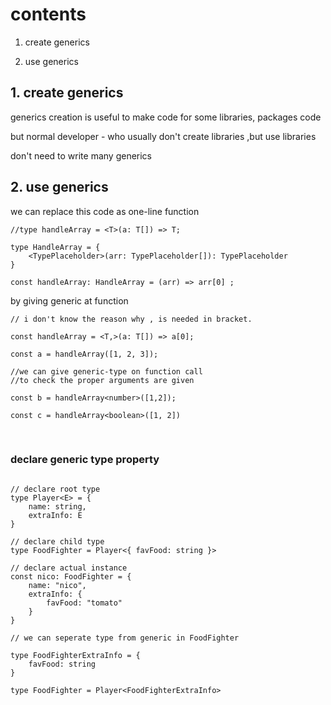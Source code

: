 # contents

1. create generics

2. use generics

## 1. create generics

generics creation is useful to make code for some libraries, packages code

but normal developer - who usually don't create libraries ,but use libraries

don't need to write many generics

## 2. use generics

we can replace this code as one-line function

```
//type handleArray = <T>(a: T[]) => T;

type HandleArray = {
    <TypePlaceholder>(arr: TypePlaceholder[]): TypePlaceholder
}

const handleArray: HandleArray = (arr) => arr[0] ;
```

by giving generic at function

```
// i don't know the reason why , is needed in bracket.

const handleArray = <T,>(a: T[]) => a[0];

const a = handleArray([1, 2, 3]);

//we can give generic-type on function call
//to check the proper arguments are given

const b = handleArray<number>([1,2]);

const c = handleArray<boolean>([1, 2])
```

<br>

### declare generic type property

```

// declare root type
type Player<E> = {
    name: string,
    extraInfo: E
}

// declare child type
type FoodFighter = Player<{ favFood: string }>

// declare actual instance
const nico: FoodFighter = {
    name: "nico",
    extraInfo: {
        favFood: "tomato"
    }
}

// we can seperate type from generic in FoodFighter

type FoodFighterExtraInfo = {
    favFood: string
}

type FoodFighter = Player<FoodFighterExtraInfo>

```

